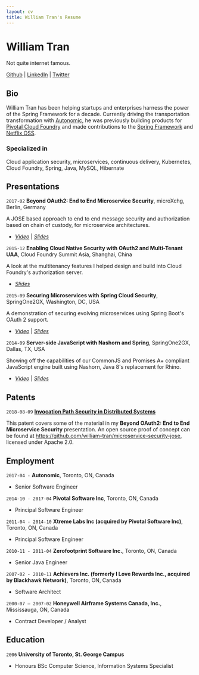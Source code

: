 ```yaml
---
layout: cv
title: William Tran's Resume
---
```

# William Tran
Not quite internet famous.

<div id="webaddress">
<a href="https://github.com/william-tran">Github</a>
| <a href="https://www.linkedin.com/in/fivetenwill">LinkedIn</a>
| <a href="https://twitter.com/fivetenwill">Twitter</a>
</div>


## Bio

William Tran has been helping startups and enterprises harness the power of the Spring Framework for a decade. Currently driving the transportation transformation with [Autonomic](http://autonomic.ai/), he was previously building products for [Pivotal Cloud Foundry](https://pivotal.io/platform) and made contributions to the [Spring Framework](https://spring.io/) and [Netflix OSS](http://netflix.github.io/). 


### Specialized in

Cloud application security, microservices, continuous delivery, Kubernetes, Cloud Foundry, Spring, Java, MySQL, Hibernate


## Presentations

`2017-02`
__Beyond OAuth2: End to End Microservice Security__, microXchg, Berlin, Germany

A JOSE based approach to end to end message security and authorization based on chain of custody, for microservice architectures.

- *[Video](https://www.youtube.com/watch?v=G7A6ftCbVQY)* \| *[Slides](
https://docs.google.com/presentation/d/1c-OVDgCMpg1mo7nnyk7ho57y_ODIxH9yjTpFWkqqouY/edit?usp=sharing)*


`2015-12`
__Enabling Cloud Native Security with OAuth2 and Multi-Tenant UAA__, Cloud Foundry Summit Asia, Shanghai, China

A look at the multitenancy features I helped design and build into Cloud Foundry's authorization server.

- *[Slides](https://www.slideshare.net/WillTran1/enabling-cloud-native-security-with-oauth2-and-multitenant-uaa)*


`2015-09`
__Securing Microservices with Spring Cloud Security__, SpringOne2GX, Washington, DC, USA

A demonstration of securing evolving microservices using Spring Boot's OAuth 2 support.

- *[Video](https://www.youtube.com/watch?v=USMl2GNg2r0)* \| *[Slides](https://www.slideshare.net/SpringCentral/securing-microservices-with-spring-cloud-security-53170178)*


`2014-09`
__Server-side JavaScript with Nashorn and Spring__, SpringOne2GX, Dallas, TX, USA

Showing off the capabilities of our CommonJS and Promises A+ compliant JavaScript engine built using Nashorn, Java 8's replacement for Rhino.

- *[Video](https://www.youtube.com/watch?v=kVyVyRdxwxE)* \| *[Slides](https://www.slideshare.net/SpringCentral/serverside-javascript-with-nashorn-and-spring)*


## Patents

`2018-08-09`
__[Invocation Path Security in Distributed Systems](https://patentscope.wipo.int/search/en/detail.jsf?docId=WO2018144581)__

This patent covers some of the material in my __Beyond OAuth2: End to End Microservice Security__ presentation. An open source proof of concept can be found at https://github.com/william-tran/microservice-security-jose, licensed under Apache 2.0. 

## Employment

`2017-04 -`
__Autonomic__, Toronto, ON, Canada

- Senior Software Engineer


`2014-10 - 2017-04`
__Pivotal Software Inc__, Toronto, ON, Canada

- Principal Software Engineer


`2011-04 - 2014-10`
__Xtreme Labs Inc (acquired by Pivotal Software Inc)__, Toronto, ON, Canada

- Principal Software Engineer


`2010-11 - 2011-04`
__Zerofootprint Software Inc.__, Toronto, ON, Canada

- Senior Java Engineer 


`2007-02 - 2010-11`
__Achievers Inc. (formerly I Love Rewards Inc., acquired by Blackhawk Network)__, Toronto, ON, Canada

- Software Architect

`2000-07 – 2007-02`
__Honeywell Airframe Systems Canada, Inc.__, Mississauga, ON, Canada

- Contract Developer / Analyst


## Education

`2006`
__University of Toronto, St. George Campus__

- Honours BSc Computer Science, Information Systems Specialist


<!-- ### Footer

Last updated: October 2017 -->


